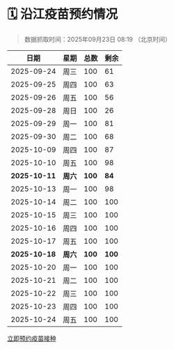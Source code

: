 # 🗓️ 沿江疫苗预约情况

> 数据抓取时间：2025年09月23日 08:19 （北京时间）

| 日期 | 星期 | 总数 | 剩余 |
|------|------|------|------|
| 2025-09-24 | 周三 | 100 | 61 |
| 2025-09-25 | 周四 | 100 | 63 |
| 2025-09-26 | 周五 | 100 | 56 |
| 2025-09-28 | 周日 | 100 | 26 |
| 2025-09-29 | 周一 | 100 | 81 |
| 2025-09-30 | 周二 | 100 | 68 |
| 2025-10-09 | 周四 | 100 | 87 |
| 2025-10-10 | 周五 | 100 | 98 |
| **2025-10-11** | **周六** | **100** | **84** |
| 2025-10-13 | 周一 | 100 | 98 |
| 2025-10-14 | 周二 | 100 | 100 |
| 2025-10-15 | 周三 | 100 | 100 |
| 2025-10-16 | 周四 | 100 | 100 |
| 2025-10-17 | 周五 | 100 | 100 |
| **2025-10-18** | **周六** | **100** | **100** |
| 2025-10-20 | 周一 | 100 | 100 |
| 2025-10-21 | 周二 | 100 | 100 |
| 2025-10-22 | 周三 | 100 | 100 |
| 2025-10-23 | 周四 | 100 | 100 |
| 2025-10-24 | 周五 | 100 | 100 |


<div class="button-container">
<a class="btn" href="http://yfzweb.ishequ.net/#/login" target="_blank">立即预约疫苗接种</a>
</div>
